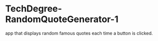 # TechDegree-RandomQuoteGenerator-1
app that displays random famous quotes each time a button is clicked. 

